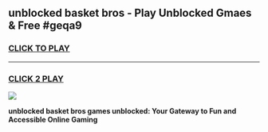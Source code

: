
## unblocked basket bros - Play Unblocked Gmaes & Free #geqa9
<h3>
<a href="https://news.freeplayer.one?title=unblocked_basket_bros&ref=26F">CLICK TO PLAY</a></h3>
<hr>

<h3>
<a href="https://news.freeplayer.one?title=unblocked_basket_bros&ref=26F">CLICK 2 PLAY</a>
  
</h3>

<a href="https://news.freeplayer.one?title=unblocked_basket_bros&ref=26F/"><img src="https://clearcache.store/games.png"></a>


**unblocked basket bros games unblocked: Your Gateway to Fun and Accessible Online Gaming**
